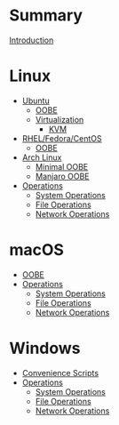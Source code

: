 # Summary

[Introduction](README.md)

# Linux

- [Ubuntu]()
  - [OOBE](linux/ubuntu/oobe.md)
  - [Virtualization]()
    - [KVM](linux/ubuntu/virt/type-1-vm.md)
- [RHEL/Fedora/CentOS]()
  - [OOBE](linux/fedora/oobe.md)
- [Arch Linux]()
  - [Minimal OOBE](linux/arch/minimal-oobe.md)
  - [Manjaro OOBE](linux/arch/manjaro-oobe.md)
- [Operations]()
  - [System Operations](linux/sys-ops.md)
  - [File Operations](linux/file-ops.md)
  - [Network Operations](linux/net-ops.md)


# macOS

- [OOBE](macos/oobe.md)
- [Operations]()
  - [System Operations](macos/sys-ops.md)
  - [File Operations](macos/file-ops.md)
  - [Network Operations](macos/net-ops.md)

# Windows

- [Convenience Scripts](windows/scripts.md)
- [Operations]()
  - [System Operations](windows/sys-ops.md)
  - [File Operations](windows/file-ops.md)
  - [Network Operations](windows/net-ops.md)